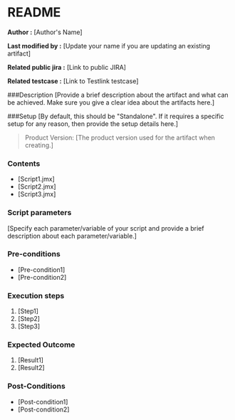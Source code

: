 # README

**Author :** [Author's Name]

**Last modified by :** [Update your name if you are updating an existing artifact]

**Related public jira :** [Link to public JIRA]

**Related testcase :** [Link to Testlink testcase]


###Description
[Provide a brief description about the artifact and what can be achieved. Make sure you give a clear idea about the artifacts here.]

###Setup
[By default, this should be "Standalone". If it requires a specific setup for any reason, then provide the setup details here.]

> Product Version: [The product version used for the artifact when creating.]


### Contents 
  - [Script1.jmx]
  - [Script2.jmx]
  - [Script3.jmx]

### Script parameters
[Specify each parameter/variable of your script and provide a brief description about each parameter/variable.]


### Pre-conditions
- [Pre-condition1]
- [Pre-condition2]


### Execution steps

1. [Step1]
2. [Step2]
3. [Step3]


### Expected Outcome
1. [Result1]
2. [Result2]

### Post-Conditions
- [Post-condition1]
- [Post-condition2]
